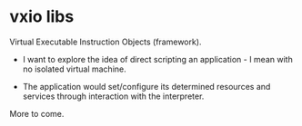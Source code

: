 # vxio libs
Virtual Executable Instruction Objects (framework).

* I want to explore the idea of direct scripting an application - I mean with no isolated 
virtual machine.

* The application would set/configure its determined resources and services through interaction with the interpreter.

More to come.

